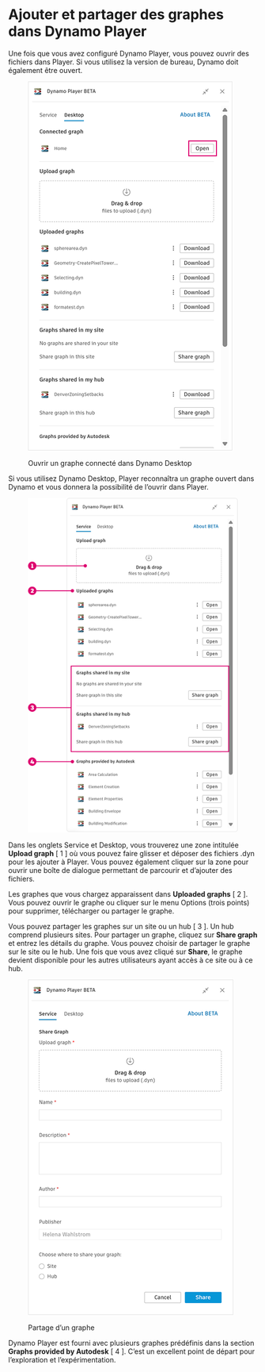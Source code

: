 # Ajouter et partager des graphes dans Dynamo Player

Une fois que vous avez configuré Dynamo Player, vous pouvez ouvrir des fichiers dans Player. Si vous utilisez la version de bureau, Dynamo doit également être ouvert.&#x20;

<figure><img src="../.gitbook/assets/open-connected-graph.png" alt=""><figcaption><p>Ouvrir un graphe connecté dans Dynamo Desktop</p></figcaption></figure>

Si vous utilisez Dynamo Desktop, Player reconnaîtra un graphe ouvert dans Dynamo et vous donnera la possibilité de l’ouvrir dans Player.

<figure><img src="../.gitbook/assets/access-graphs.png" alt=""><figcaption></figcaption></figure>

Dans les onglets Service et Desktop, vous trouverez une zone intitulée **Upload graph** [ 1 ] où vous pouvez faire glisser et déposer des fichiers .dyn pour les ajouter à Player. Vous pouvez également cliquer sur la zone pour ouvrir une boîte de dialogue permettant de parcourir et d’ajouter des fichiers.

Les graphes que vous chargez apparaissent dans **Uploaded graphs** [ 2 ]. Vous pouvez ouvrir le graphe ou cliquer sur le menu Options (trois points) pour supprimer, télécharger ou partager le graphe.

Vous pouvez partager les graphes sur un site ou un hub [ 3 ]. Un hub comprend plusieurs sites. Pour partager un graphe, cliquez sur **Share graph** et entrez les détails du graphe. Vous pouvez choisir de partager le graphe sur le site ou le hub. Une fois que vous avez cliqué sur **Share**, le graphe devient disponible pour les autres utilisateurs ayant accès à ce site ou à ce hub. 

<figure><img src="../.gitbook/assets/share-graph.png" alt=""><figcaption><p>Partage d’un graphe</p></figcaption></figure>

Dynamo Player est fourni avec plusieurs graphes prédéfinis dans la section **Graphs provided by Autodesk** [ 4 ]. C’est un excellent point de départ pour l’exploration et l’expérimentation.



